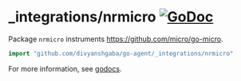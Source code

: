 # _integrations/nrmicro [![GoDoc](https://godoc.org/github.com/divyanshgaba/go-agent/_integrations/nrmicro?status.svg)](https://godoc.org/github.com/divyanshgaba/go-agent/_integrations/nrmicro)

Package `nrmicro` instruments https://github.com/micro/go-micro.

```go
import "github.com/divyanshgaba/go-agent/_integrations/nrmicro"
```

For more information, see
[godocs](https://godoc.org/github.com/divyanshgaba/go-agent/_integrations/nrmicro).
